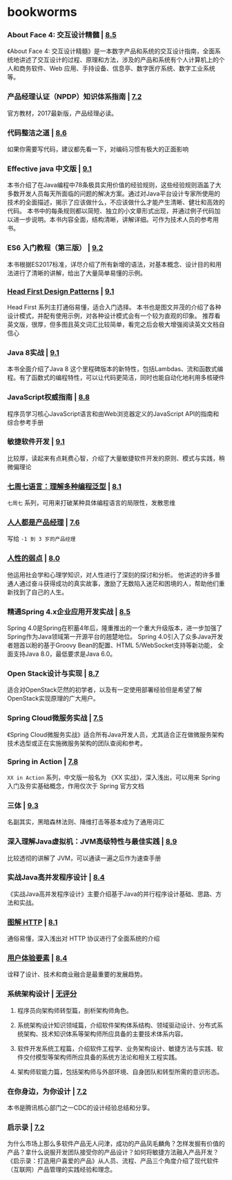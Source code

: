 ﻿# bookworms

### About Face 4: 交互设计精髓 | [8.5](https://book.douban.com/subject/26642302/)

《About Face 4: 交互设计精髓》是一本数字产品和系统的交互设计指南，全面系统地讲述了交互设计的过程、原理和方法，涉及的产品和系统有个人计算机上的个人和商务软件、Web 应用、手持设备、信息亭、数字医疗系统、数字工业系统等。

### 产品经理认证（NPDP）知识体系指南 | [7.2](https://book.douban.com/subject/27048727/)

官方教材，2017最新版，产品经理必读。

### 代码整洁之道 | [8.6](https://book.douban.com/subject/4199741/)

如果你需要写代码，建议都先看一下，对编码习惯有极大的正面影响

### Effective java 中文版 | [9.1](https://book.douban.com/subject/3360807/)

本书介绍了在Java编程中78条极具实用价值的经验规则，这些经验规则涵盖了大多数开发人员每天所面临的问题的解决方案。通过对Java平台设计专家所使用的技术的全面描述，揭示了应该做什么，不应该做什么才能产生清晰、健壮和高效的代码。
本书中的每条规则都以简短、独立的小文章形式出现，并通过例子代码加以进一步说明。本书内容全面，结构清晰，讲解详细。可作为技术人员的参考用书。

### ES6 入门教程（第三版） | [9.2](https://book.douban.com/subject/27127030/)

本书根据ES2017标准，详尽介绍了所有新增的语法，对基本概念、设计目的和用法进行了清晰的讲解，给出了大量简单易懂的示例。

### [Head First Design Patterns](https://github.com/oopstorm/oopstorm.github.io/issues/9) | [9.1](https://book.douban.com/subject/1400656/)

Head First 系列主打通俗易懂，适合入门选择。
本书也是图文并茂的介绍了各种设计模式，并配有使用示例，对各种设计模式会有一个较为直观的印象。
推荐看英文版，很厚，但多图且英文词汇比较简单，看完之后会极大增强阅读英文文档自信心

### Java 8实战 | [9.1](https://book.douban.com/subject/26772632/)

本书全面介绍了Java 8 这个里程碑版本的新特性，包括Lambdas、流和函数式编程。有了函数式的编程特性，可以让代码更简洁，同时也能自动化地利用多核硬件

### JavaScript权威指南 | [8.8](https://book.douban.com/subject/10549733/)

程序员学习核心JavaScript语言和由Web浏览器定义的JavaScript API的指南和综合参考手册

### 敏捷软件开发 | [9.1](https://book.douban.com/subject/1140457/)

比较厚，读起来有点耗费心智，介绍了大量敏捷软件开发的原则、模式与实践，稍微偏理论

### [七周七语言：理解多种编程泛型](https://github.com/oopstorm/oopstorm.github.io/issues/8) | [8.1](https://book.douban.com/subject/10555435/)

`七周七` 系列，可用来打破某种具体编程语言的局限性，发散思维

### [人人都是产品经理](https://github.com/oopstorm/oopstorm.github.io/issues/12) | [7.6](https://book.douban.com/subject/4723970/)

写给 `-1 到 3 岁的产品经理`

### [人性的弱点](https://github.com/oopstorm/oopstorm.github.io/issues/11) | [8.0](https://book.douban.com/subject/1837006/)

他运用社会学和心理学知识，对人性进行了深刻的探讨和分析。
他讲述的许多普通人通过奋斗获得成功的真实故事，激励了无数陷入迷茫和困境的人，帮助他们重新找到了自己的人生。

### 精通Spring 4.x企业应用开发实战 | [8.5](https://book.douban.com/subject/26952826/)

Spring 4.0是Spring在积蓄4年后，隆重推出的一个重大升级版本，进一步加强了Spring作为Java领域第一开源平台的翘楚地位。
Spring 4.0引入了众多Java开发者翘首以盼的基于Groovy Bean的配置、HTML 5/WebSocket支持等新功能，
全面支持Java 8.0，最低要求是Java 6.0。

### Open Stack设计与实现 | [8.7](https://book.douban.com/subject/26374647/)

适合对OpenStack茫然的初学者，以及有一定使用部署经验但是希望了解OpenStack实现原理的广大用户。

### Spring Cloud微服务实战 | [7.5](https://book.douban.com/subject/27025912/)

《Spring Cloud微服务实战》适合所有Java开发人员，尤其适合正在做微服务架构技术选型或正在实施微服务架构的团队查阅和参考。

### Spring in Action | [7.8](https://book.douban.com/subject/24830012/)

`XX in Action` 系列，中文版一般名为 《XX 实战》，深入浅出，可以用来 Spring 入门及夯实基础概念，作用仅次于 Spring 官方文档

### 三体 | [9.3](https://book.douban.com/subject/6518605/)

名副其实，黑暗森林法则、降维打击等基本成为了通用词汇

### 深入理解Java虚拟机：JVM高级特性与最佳实践 | [8.9](https://book.douban.com/subject/24722612/)

比较透彻的讲解了 JVM，可以通读一遍之后作为速查手册

### 实战Java高并发程序设计 | [8.4](https://book.douban.com/subject/26663605/)

《实战Java高并发程序设计》主要介绍基于Java的并行程序设计基础、思路、方法和实战。

### [图解 HTTP](https://github.com/oopstorm/oopstorm.github.io/issues/7) | [8.1](https://book.douban.com/subject/25863515/)

通俗易懂，深入浅出对 HTTP 协议进行了全面系统的介绍

### [用户体验要素](https://github.com/oopstorm/oopstorm.github.io/issues/10) | [8.4](https://book.douban.com/subject/6523997/)

诠释了设计、技术和商业融合是最重要的发展趋势。

### 系统架构设计 | [无评分](https://book.douban.com/subject/27198978/)

1. 程序员向架构师转型篇，剖析架构师角色。

2. 系统架构设计知识领域篇，介绍软件架构体系结构、领域驱动设计、分布式系统架构、技术知识体系等架构师所应具备的主要技术体系内容。

3. 软件开发系统工程篇，介绍软件工程学、业务架构设计、敏捷方法与实践、软件交付模型等架构师所应具备的系统方法论和相关工程实践。

4. 架构师软能力篇，包括架构师与外部环境、自身团队和转型所需的意识形态。

### 在你身边，为你设计 | [7.2](https://book.douban.com/subject/20471302/)

本书是腾讯核心部门之一CDC的设计经验总结和分享。

### 启示录 | [7.2](https://book.douban.com/subject/5914587/)

为什么市场上那么多软件产品无人问津，成功的产品凤毛麟角？怎样发掘有价值的产品？拿什么说服开发团队接受你的产品设计？如何将敏捷方法融入产品开发？《启示录：打造用户喜爱的产品》从人员、流程、产品三个角度介绍了现代软件（互联网）产品管理的实践经验和理念。
